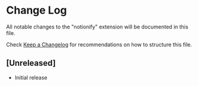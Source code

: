 # Change Log

All notable changes to the "notionify" extension will be documented in this file.

Check [Keep a Changelog](http://keepachangelog.com/) for recommendations on how to structure this file.

## [Unreleased]

- Initial release